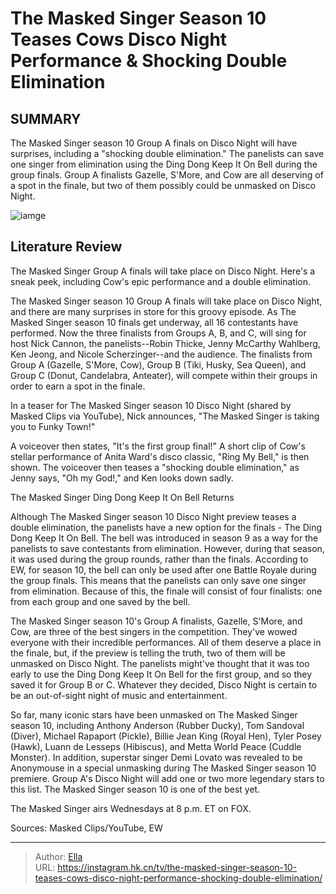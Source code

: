 # The Masked Singer Season 10 Teases Cows Disco Night Performance &amp; Shocking Double Elimination


## SUMMARY 



  The Masked Singer season 10 Group A finals on Disco Night will have surprises, including a &#34;shocking double elimination.&#34;   The panelists can save one singer from elimination using the Ding Dong Keep It On Bell during the group finals.   Group A finalists Gazelle, S&#39;More, and Cow are all deserving of a spot in the finale, but two of them possibly could be unmasked on Disco Night.  

![iamge](https://static1.srcdn.com/wordpress/wp-content/uploads/2023/11/the-masked-singer-season-10-teases-cow-s-disco-night-performance-shocking-double-elimination.jpg)

## Literature Review
The Masked Singer Group A finals will take place on Disco Night. Here&#39;s a sneak peek, including Cow&#39;s epic performance and a double elimination.




The Masked Singer season 10 Group A finals will take place on Disco Night, and there are many surprises in store for this groovy episode. As The Masked Singer season 10 finals get underway, all 16 contestants have performed. Now the three finalists from Groups A, B, and C, will sing for host Nick Cannon, the panelists--Robin Thicke, Jenny McCarthy Wahlberg, Ken Jeong, and Nicole Scherzinger--and the audience. The finalists from Group A (Gazelle, S&#39;More, Cow), Group B (Tiki, Husky, Sea Queen), and Group C (Donut, Candelabra, Anteater), will compete within their groups in order to earn a spot in the finale.




In a teaser for The Masked Singer season 10 Disco Night (shared by Masked Clips via YouTube), Nick announces, &#34;The Masked Singer is taking you to Funky Town!&#34; 


 

A voiceover then states, &#34;It&#39;s the first group final!&#34; A short clip of Cow&#39;s stellar performance of Anita Ward&#39;s disco classic, &#34;Ring My Bell,&#34; is then shown. The voiceover then teases a &#34;shocking double elimination,&#34; as Jenny says, &#34;Oh my God!,&#34; and Ken looks down sadly.


 The Masked Singer Ding Dong Keep It On Bell Returns 
          

Although The Masked Singer season 10 Disco Night preview teases a double elimination, the panelists have a new option for the finals - The Ding Dong Keep It On Bell. The bell was introduced in season 9 as a way for the panelists to save contestants from elimination. However, during that season, it was used during the group rounds, rather than the finals. According to EW, for season 10, the bell can only be used after one Battle Royale during the group finals. This means that the panelists can only save one singer from elimination. Because of this, the finale will consist of four finalists: one from each group and one saved by the bell.




The Masked Singer season 10&#39;s Group A finalists, Gazelle, S&#39;More, and Cow, are three of the best singers in the competition. They&#39;ve wowed everyone with their incredible performances. All of them deserve a place in the finale, but, if the preview is telling the truth, two of them will be unmasked on Disco Night. The panelists might&#39;ve thought that it was too early to use the Ding Dong Keep It On Bell for the first group, and so they saved it for Group B or C. Whatever they decided, Disco Night is certain to be an out-of-sight night of music and entertainment.

So far, many iconic stars have been unmasked on The Masked Singer season 10, including Anthony Anderson (Rubber Ducky), Tom Sandoval (Diver), Michael Rapaport (Pickle), Billie Jean King (Royal Hen), Tyler Posey (Hawk), Luann de Lesseps (Hibiscus), and Metta World Peace (Cuddle Monster). In addition, superstar singer Demi Lovato was revealed to be Anonymouse in a special unmasking during The Masked Singer season 10 premiere. Group A&#39;s Disco Night will add one or two more legendary stars to this list. The Masked Singer season 10 is one of the best yet.




The Masked Singer airs Wednesdays at 8 p.m. ET on FOX.

Sources: Masked Clips/YouTube, EW



---

> Author: [Ella](https://instagram.hk.cn/)  
> URL: https://instagram.hk.cn/tv/the-masked-singer-season-10-teases-cows-disco-night-performance-shocking-double-elimination/  


